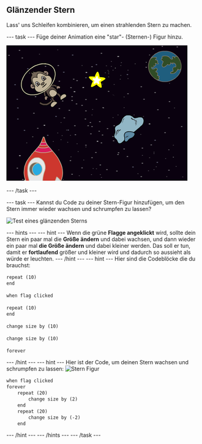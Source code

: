 ## Glänzender Stern

Lass' uns Schleifen kombinieren, um einen strahlenden Stern zu machen.

--- task --- Füge deiner Animation eine "star"- (Sternen-) Figur hinzu.

![Hinzufügen einer Stern-Figur](images/space-star-sprite.png)

--- /task ---

--- task --- Kannst du Code zu deiner Stern-Figur hinzufügen, um den Stern immer wieder wachsen und schrumpfen zu lassen?

![Test eines glänzenden Sterns](images/sprite-star.png)

--- hints ---
 --- hint --- Wenn die grüne **Flagge angeklickt** wird, sollte dein Stern ein paar mal die **Größe ändern** und dabei wachsen, und dann wieder ein paar mal **die Größe ändern** und dabei kleiner werden. Das soll er tun, damit er **fortlaufend** größer und kleiner wird und dadurch so aussieht als würde er leuchten.
--- /hint ---
 --- hint --- Hier sind die Codeblöcke die du brauchst:

```blocks3
repeat (10)
end

when flag clicked

repeat (10)
end

change size by (10)

change size by (10)

forever
```

--- /hint --- --- hint --- Hier ist der Code, um deinen Stern wachsen und schrumpfen zu lassen: ![Stern Figur](images/sprite-star.png)

```blocks3
when flag clicked
forever
    repeat (20)
        change size by (2)
    end
    repeat (20)
        change size by (-2)
    end

```

--- /hint --- --- /hints --- --- /task ---